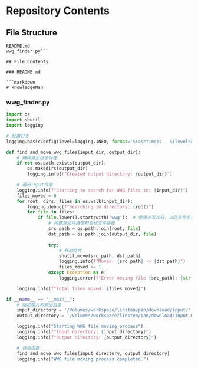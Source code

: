 # Repository Contents

## File Structure

```
README.md
wwg_finder.py```

## File Contents

### README.md

```markdown
# knowledgeMan
```

### wwg_finder.py

```python
import os
import shutil
import logging

# 配置日志
logging.basicConfig(level=logging.INFO, format='%(asctime)s - %(levelname)s - %(message)s')

def find_and_move_wwg_files(input_dir, output_dir):
    # 确保输出目录存在
    if not os.path.exists(output_dir):
        os.makedirs(output_dir)
        logging.info(f"Created output directory: {output_dir}")

    # 遍历input目录
    logging.info(f"Starting to search for WWG files in: {input_dir}")
    files_moved = 0
    for root, dirs, files in os.walk(input_dir):
        logging.debug(f"Searching in directory: {root}")
        for file in files:
            if file.lower().startswith('wwg'):  # 使用小写比较，以防文件名大小写不一致
                # 构建源文件路径和目标文件路径
                src_path = os.path.join(root, file)
                dst_path = os.path.join(output_dir, file)
                
                try:
                    # 移动文件
                    shutil.move(src_path, dst_path)
                    logging.info(f"Moved: {src_path} -> {dst_path}")
                    files_moved += 1
                except Exception as e:
                    logging.error(f"Error moving file {src_path}: {str(e)}")

    logging.info(f"Total files moved: {files_moved}")

if __name__ == "__main__":
    # 指定输入和输出目录
    input_directory = '/Volumes/workspace/linsten/pan/download/input/'
    output_directory = '/Volumes/workspace/linsten/pan/download/input_WWG/'

    logging.info("Starting WWG file moving process")
    logging.info(f"Input directory: {input_directory}")
    logging.info(f"Output directory: {output_directory}")

    # 调用函数
    find_and_move_wwg_files(input_directory, output_directory)
    logging.info("WWG file moving process completed.")
```

